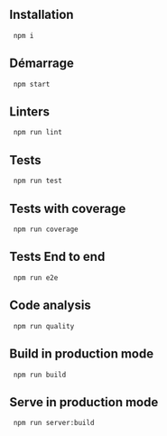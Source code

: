 ## Installation

``` npm i```

## Démarrage

 ``` npm start```
 
## Linters

 ``` npm run lint```
 
## Tests

 ``` npm run test```
  
## Tests with coverage

 ``` npm run coverage```
   
## Tests End to end

 ``` npm run e2e```
    
## Code analysis

 ``` npm run quality```
 
## Build in production mode
 
 ``` npm run build```
 
## Serve in production mode
 
 ``` npm run server:build```

 
